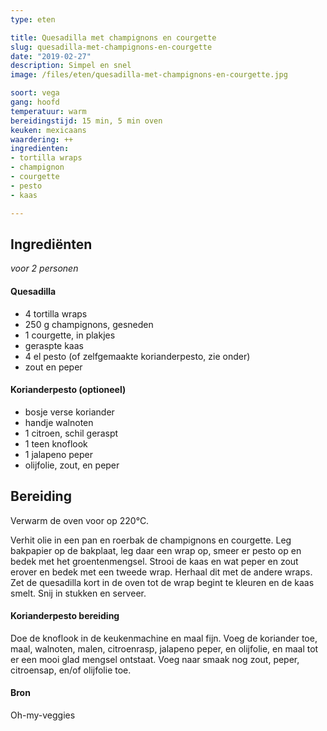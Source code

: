 ```yaml
---
type: eten

title: Quesadilla met champignons en courgette 
slug: quesadilla-met-champignons-en-courgette
date: "2019-02-27"
description: Simpel en snel
image: /files/eten/quesadilla-met-champignons-en-courgette.jpg

soort: vega
gang: hoofd
temperatuur: warm
bereidingstijd: 15 min, 5 min oven
keuken: mexicaans
waardering: ++
ingredienten:
- tortilla wraps
- champignon
- courgette
- pesto
- kaas

---
```


## Ingrediënten

*voor 2 personen*

#### Quesadilla

* 4 tortilla wraps
* 250 g champignons, gesneden
* 1 courgette, in plakjes
* geraspte kaas
* 4 el pesto (of zelfgemaakte korianderpesto, zie onder)
* zout en peper

#### Korianderpesto (optioneel)

* bosje verse koriander
* handje walnoten
* 1 citroen, schil geraspt
* 1 teen knoflook
* 1 jalapeno peper
* olijfolie, zout, en peper

## Bereiding

Verwarm de oven voor op 220°C.

Verhit olie in een pan en roerbak de champignons en courgette.
Leg bakpapier op de bakplaat, leg daar een wrap op, smeer er pesto op en bedek met het groentenmengsel. Strooi de kaas en wat peper en zout erover en bedek met een tweede wrap. Herhaal dit met de andere wraps. Zet de quesadilla kort in de oven tot de wrap begint te kleuren en de kaas smelt. Snij in stukken en serveer.

#### Korianderpesto bereiding

Doe de knoflook in de keukenmachine en maal fijn. Voeg de koriander toe, maal, walnoten, malen, citroenrasp, jalapeno peper, en olijfolie, en maal tot er een mooi glad mengsel ontstaat. Voeg naar smaak nog zout, peper, citroensap, en/of olijfolie toe.

#### Bron

Oh-my-veggies

